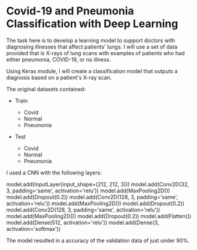 # Covid-19 and Pneumonia Classification with Deep Learning

The task here is to develop a learning model to support doctors with diagnosing illnesses that affect patients' lungs. I will use a set of data provided that is X-rays of lung scans with examples of patients who had either pneumonia, COVID-19, or no illness.  

Using Keras module, I will create a classification model that outputs a diagnosis based on a patient's X-ray scan.

The original datasets contained:

* Train
  * Covid
  * Normal
  * Pneumonia

* Test
  * Covid
  * Normal
  * Pneumonia


I used a CNN with the following layers:

model.add(InputLayer(input_shape=(212, 212, 3)))
model.add(Conv2D(32, 3, padding='same', activation='relu'))
model.add(MaxPooling2D())
model.add(Dropout(0.2))
model.add(Conv2D(128, 3, padding='same', activation='relu'))
model.add(MaxPooling2D())
model.add(Dropout(0.2))
model.add(Conv2D(128, 3, padding='same', activation='relu'))
model.add(MaxPooling2D())
model.add(Dropout(0.2))
model.add(Flatten())
model.add(Dense(512, activation='relu'))
model.add(Dense(3, activation='softmax'))

The model resulted in a accuracy of the validation data of just under 90%. 
